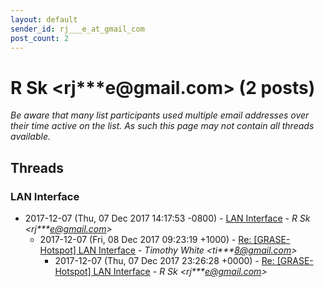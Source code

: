 ```yaml
---
layout: default
sender_id: rj___e_at_gmail_com
post_count: 2
---
```


# R Sk <rj***e<span>@</span>gmail.com> (2 posts)

_Be aware that many list participants used multiple email addresses over their time active on the list. As such this page may not contain all threads available._

## Threads

### LAN Interface
+ 2017-12-07 (Thu, 07 Dec 2017 14:17:53 -0800) - [LAN Interface](/archive/2017/12/57bd84ccc408a6e71f8cc281ed0cb674fdd15af6ff1f8b9c5c9a6cc9f8079132) - _R Sk \<rj***e@gmail.com\>_
  + 2017-12-07 (Fri, 08 Dec 2017 09:23:19 +1000) - [Re: [GRASE-Hotspot] LAN Interface](/archive/2017/12/78e16a8445b20fc3b7111f4ac53eecf7a5b6e24079f945fefe429c0c6a6b7370) - _Timothy White \<ti***8@gmail.com\>_
    + 2017-12-07 (Thu, 07 Dec 2017 23:26:28 +0000) - [Re: [GRASE-Hotspot] LAN Interface](/archive/2017/12/613c1939cf6d289cf816eb02b90a3e35cf75584bc7c8b034ddfbcf25b6976d01) - _R Sk \<rj***e@gmail.com\>_

